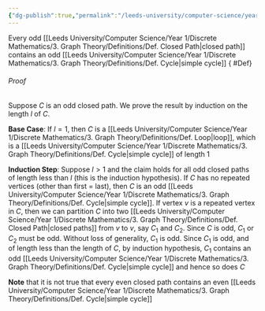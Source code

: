 ```yaml
---
{"dg-publish":true,"permalink":"/leeds-university/computer-science/year-1/discrete-mathematics/3-graph-theory/theorems/lemma-3-2/","tags":["Theorem"]}
---
```


Every odd [[Leeds University/Computer Science/Year 1/Discrete Mathematics/3. Graph Theory/Definitions/Def. Closed Path\|closed path]] contains an odd [[Leeds University/Computer Science/Year 1/Discrete Mathematics/3. Graph Theory/Definitions/Def. Cycle\|simple cycle]]
{ #Def}


###### *Proof*
Suppose $C$ is an odd closed path. We prove the result by induction on the length $l$ of $C$.

**Base Case**: If $l=1$, then $C$ is a [[Leeds University/Computer Science/Year 1/Discrete Mathematics/3. Graph Theory/Definitions/Def. Loop\|loop]], which is a [[Leeds University/Computer Science/Year 1/Discrete Mathematics/3. Graph Theory/Definitions/Def. Cycle\|simple cycle]] of length 1

**Induction Step**: Suppose $l>1$ and the claim holds for all odd closed paths of length less than $l$ (this is the induction hypothesis). 
If $C$ has no repeated vertices (other than first $=$ last), then $C$ is an odd [[Leeds University/Computer Science/Year 1/Discrete Mathematics/3. Graph Theory/Definitions/Def. Cycle\|simple cycle]]. If vertex $v$ is a repeated vertex in $C$, then we can partition $C$ into two [[Leeds University/Computer Science/Year 1/Discrete Mathematics/3. Graph Theory/Definitions/Def. Closed Path\|closed paths]] from $v$ to $v$, say $C_{1}$ and $C_{2}$. Since $C$ is odd, $C_{1}$ or $C_{2}$ must be odd. 
Without loss of generality, $C_{1}$ is odd.
Since $C_{1}$ is odd, and of length less than the length of $C$, by induction hypothesis, $C_{1}$ contains an odd [[Leeds University/Computer Science/Year 1/Discrete Mathematics/3. Graph Theory/Definitions/Def. Cycle\|simple cycle]] and hence so does $C$

**Note** that it is not true that every even closed path contains an even [[Leeds University/Computer Science/Year 1/Discrete Mathematics/3. Graph Theory/Definitions/Def. Cycle\|simple cycle]]
